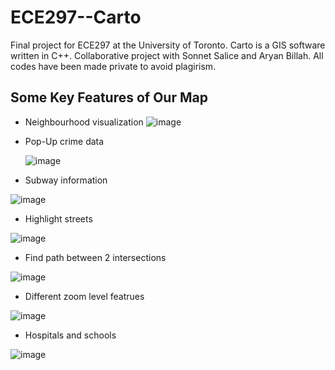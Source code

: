 # ECE297--Carto
Final project for ECE297 at the University of Toronto. Carto is a GIS software written in C++. Collaborative project with Sonnet Salice and Aryan Billah.
All codes have been made private to avoid plagirism.

## Some Key Features of Our Map
- Neighbourhood visualization
 ![image](https://github.com/user-attachments/assets/435eb6fb-dd9c-4be0-a18b-be676d29aadf)

- Pop-Up crime data

  ![image](https://github.com/user-attachments/assets/ea09b4f2-ec6d-43ea-9df4-e599b071ecd9)

- Subway information

![image](https://github.com/user-attachments/assets/629a4302-5902-4127-a508-2b59f97f1f9d)

- Highlight streets

![image](https://github.com/user-attachments/assets/0292824f-53a4-4e71-a48d-ec084d81b23a)

  
- Find path between 2 intersections

![image](https://github.com/user-attachments/assets/1cd67bfe-5407-4bf9-9445-2d9581acf5de)

  
- Different zoom level featrues

![image](https://github.com/user-attachments/assets/bf05ef00-f589-444e-be29-0a1432dbda1a)


- Hospitals and schools

![image](https://github.com/user-attachments/assets/c9abe639-a339-4c3d-becf-d8e51545f4db)


  

